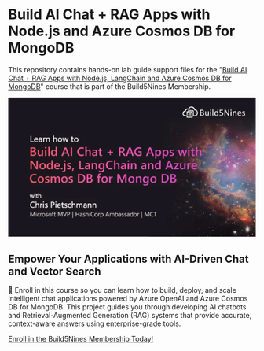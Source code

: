 # Build AI Chat + RAG Apps with Node.js and Azure Cosmos DB for MongoDB

This repository contains hands-on lab guide support files for the "[Build AI Chat + RAG Apps with Node.js, LangChain and Azure Cosmos DB for MongoDB](https://members.build5nines.com/courses/build-ai-chat-rag-apps-with-node-js-langchain-and-azure-cosmos-db-for-mongodb/)" course that is part of the Build5Nines Membership.

[![Build5Nines Course: Learn how to Build AI Chat + RAG Apps with Node.js, LangChain and Azure Cosmos DB for MongoDB](images/Build5Nines-COURSE-Build-AI-Chat-RAG-Apps-with-Nodejs-LangChain-and-Azure-CosmosDB-for-MongoDB-624x351.webp)](https://members.build5nines.com/courses/build-ai-chat-rag-apps-with-node-js-langchain-and-azure-cosmos-db-for-mongodb/)

## Empower Your Applications with AI-Driven Chat and Vector Search

🚀 Enroll in this course so you can learn how to build, deploy, and scale intelligent chat applications powered by Azure OpenAI and Azure Cosmos DB for MongoDB. This project guides you through developing AI chatbots and Retrieval-Augmented Generation (RAG) systems that provide accurate, context-aware answers using enterprise-grade tools.

[Enroll in the Build5Nines Membership Today!](https://members.build5nines.com)
